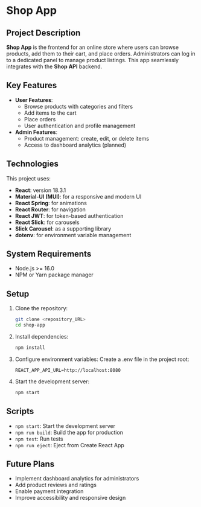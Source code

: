 # Shop App

## Project Description

**Shop App** is the frontend for an online store where users can browse products, add them to their cart, and place orders. Administrators can log in to a dedicated panel to manage product listings. This app seamlessly integrates with the **Shop API** backend.

## Key Features

- **User Features**:
  - Browse products with categories and filters
  - Add items to the cart
  - Place orders
  - User authentication and profile management
- **Admin Features**:
  - Product management: create, edit, or delete items
  - Access to dashboard analytics (planned)

## Technologies

This project uses:

- **React**: version 18.3.1
- **Material-UI (MUI)**: for a responsive and modern UI
- **React Spring**: for animations
- **React Router**: for navigation
- **React JWT**: for token-based authentication
- **React Slick**: for carousels
- **Slick Carousel**: as a supporting library
- **dotenv**: for environment variable management

## System Requirements

- Node.js >= 16.0
- NPM or Yarn package manager

## Setup

1. Clone the repository:
   ```bash
   git clone <repository_URL>
   cd shop-app
   ```
2. Install dependencies:
   ```bash
   npm install
   ```
3. Configure environment variables: Create a .env file in the project root:
   ```
   REACT_APP_API_URL=http://localhost:8080
   ```
4. Start the development server:
   ```bash
   npm start
   ```

## Scripts

- `npm start`: Start the development server
- `npm run build`: Build the app for production
- `npm test`: Run tests
- `npm run eject`: Eject from Create React App

## Future Plans

- Implement dashboard analytics for administrators
- Add product reviews and ratings
- Enable payment integration
- Improve accessibility and responsive design
